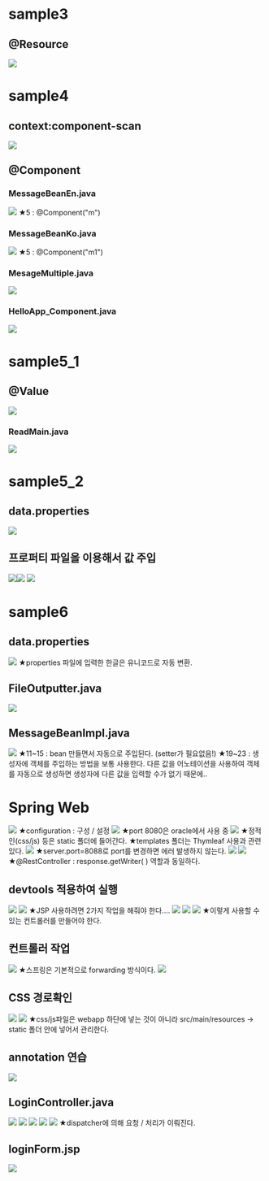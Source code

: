 # sample3
## @Resource
![](../image/Pasted%20image%2020240417090756.png)


# sample4
## context:component-scan
![](../image/Pasted%20image%2020240417091858.png)


## @Component
### MessageBeanEn.java
![](../image/Pasted%20image%2020240417092415.png)
★5 : @Component("m")

### MessageBeanKo.java
![](../image/Pasted%20image%2020240417092616.png)
★5 : @Component("m1")


### MesageMultiple.java
![](../image/Pasted%20image%2020240417092709.png)


### HelloApp_Component.java
![](../image/Pasted%20image%2020240417092931.png)


# sample5_1
## @Value
![](../image/Pasted%20image%2020240417094232.png)

### ReadMain.java
![](../image/Pasted%20image%2020240417094548.png)


# sample5_2
## data.properties
![](../image/Pasted%20image%2020240417100543.png)

## 프로퍼티 파일을 이용해서 값 주입
![](../image/Pasted%20image%2020240417100754.png)![](../image/Pasted%20image%2020240417101517.png)
![](../image/Pasted%20image%2020240417101733.png)


# sample6
## data.properties
![](../image/Pasted%20image%2020240417102624.png)
★properties 파일에 입력한 한글은 유니코드로 자동 변환.


## FileOutputter.java
![](../image/Pasted%20image%2020240417110731.png)


## MessageBeanImpl.java
![](../image/Pasted%20image%2020240417111121.png)
★11~15 : bean 만들면서 자동으로 주입된다. (setter가 필요없음!)
★19~23 : 생성자에 객체를 주입하는 방법을 보통 사용한다. 다른 값을 어노테이션을 사용하여 객체를 자동으로 생성하면 생성자에 다른 값을 입력할 수가 없기 때문에.. 


# Spring Web
![](../image/Pasted%20image%2020240417114527.png)
★configuration : 구성 / 설정
![](../image/Pasted%20image%2020240417121315.png)
★port 8080은 oracle에서 사용 중
![](../image/Pasted%20image%2020240417121430.png)
★정적인(css/js) 등은 static 폴더에 들어간다.
★templates 폴더는 Thymleaf 사용과 관련있다.
![](../image/Pasted%20image%2020240417121517.png)
★server.port=8088로 port를 변경하면 에러 발생하지 않는다.
![](../image/Pasted%20image%2020240417121827.png)
![](../image/Pasted%20image%2020240417123004.png)
★@RestController : response.getWriter( ) 역할과 동일하다.




## devtools 적용하여 실행
![](../image/Image20240417123758.png)
![](../image/Pasted%20image%2020240417124256.png)
★JSP 사용하려면 2가지 작업을 해줘야 한다....
![](../image/Pasted%20image%2020240417124431.png)
![](../image/Pasted%20image%2020240417124725.png)
![](../image/Pasted%20image%2020240417124838.png)
★이렇게 사용할 수 있는 컨트롤러를 만들어야 한다.



## 컨트롤러 작업
![](../image/Pasted%20image%2020240417124932.png)
★스프링은 기본적으로 forwarding 방식이다.
![](../image/Pasted%20image%2020240417141331.png)

## CSS 경로확인
![](../image/Pasted%20image%2020240417141355.png)
![](../image/Pasted%20image%2020240417141659.png)
★css/js파일은 webapp 하단에 넣는 것이 아니라 src/main/resources -> static 폴더 안에 넣어서 관리한다.


## annotation 연습
![](../image/Pasted%20image%2020240417142849.png)


## LoginController.java
![](../image/Pasted%20image%2020240417143204.png)
![](../image/Pasted%20image%2020240417144040.png)
![](../image/Pasted%20image%2020240417144451.png)
![](../image/Pasted%20image%2020240417144612.png)
![](../image/Pasted%20image%2020240417144914.png)
★dispatcher에 의해 요청 / 처리가 이뤄진다.

## loginForm.jsp
![](../image/Pasted%20image%2020240417150300.png)
